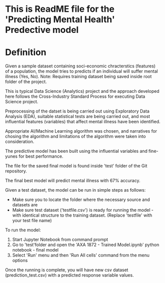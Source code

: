 # This is ReadME file for the 'Predicting Mental Health' Predective model

# Definition
Given a sample dataset containing soci-economic chracterstics (features) of a population, the model tries to predicts
if an individual will suffer mental illness (Yes, No). 
Note: Requires training dataset being saved inside root folder of the project.

This is typical Data Science (Analytics) project and the approach developed here follows the Cross-Industry Standard Process 
for executing Data Science project.

Preprocessing of the datset is being carried out using Exploratory Data Analysis (EDA), suitable statistical tests are being carried out,
and most influential features (variables) that affect mental illness have been identified.

Appropriate AI/Machine Learning algorithm was chosen, and narratives for chosing the algorithm and limitations of the algorithm
were taken into consideration.

The predictive model has been built using the influential variables and fine-yunes for best performance.

The file for the saved final model is found inside 'test' folder of the Git repository.

The final best model will predict mental illness with 67% accuracy.

Given a test dataset, the model can be run in simple steps as follows:

 - Make sure you to locate the folder where the necessary source and datasets are
 - Make sure test dataset ('testfile.csv') is ready for running the model - with identical structure to the training dataset.
(Replace 'testfile' with your test file name)

To run the model:

1. Start Jupyter Notebook from command prompt
2. Go to 'test'folder and open the 'AXA 1872 - Trained Model.ipynb' python notebook - final model
4. Select 'Run' menu and then 'Run All cells' command from the menu options
 
Once the running is complete, you will have new csv dataset (prediction_test.csv) with a predicted response variable values.
 
